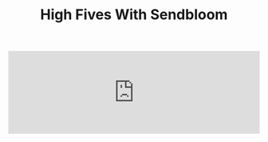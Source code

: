 ﻿---
layout: podcast
title: High Fives With Sendbloom
description: Ryan O'Hara takes you into the wild world of sales prospecting with special guest, David Sneider, who runs Growth and Customer Success at Sendbloom.
coverImage: ./img/podcast/podcast-image-29.jpg
refLink: leadiq.com

audioLinks: https://w.soundcloud.com/player/?url=https%3A%2F%2Fapi.soundcloud.com%2Ftracks%2F283084286&amp;auto_play=false&amp;show_artwork=true&amp;visual=true&amp;origin=twitter
webImage: ./img/podcast/video-img/image-29.png
---

<iframe width="100%" height="166" scrolling="no" frameborder="no" src="https://w.soundcloud.com/player/?url=https%3A%2F%2Fapi.soundcloud.com%2Ftracks%2F283084286&amp;auto_play=false&amp;show_artwork=true&amp;visual=true&amp;origin=twitter"></iframe>
